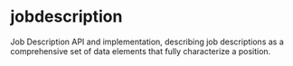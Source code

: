 # jobdescription
Job Description API and implementation, describing job descriptions as a comprehensive set of data elements that fully characterize a position.
